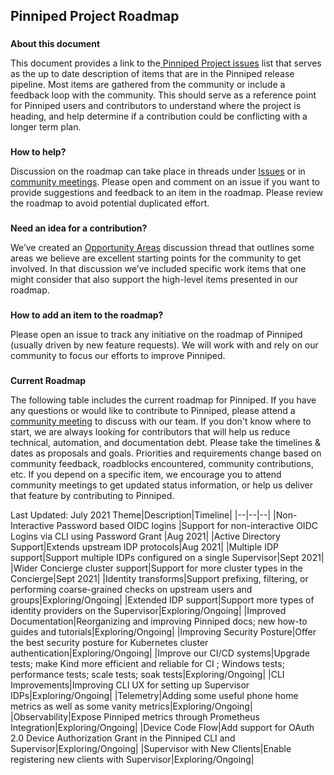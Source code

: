 
## **Pinniped Project Roadmap**


### 
**About this document**

This document provides a link to the[ Pinniped Project issues](https://github.com/vmware-tanzu/pinniped/issues) list that serves as the up to date description of items that are in the Pinniped release pipeline. Most items are gathered from the community or include a feedback loop with the community. This should serve as a reference point for Pinniped users and contributors to understand where the project is heading, and help determine if a contribution could be conflicting with a longer term plan.


### 
**How to help?**

Discussion on the roadmap can take place in threads under [Issues](https://github.com/vmware-tanzu/pinniped/issues) or in [community meetings](https://github.com/vmware-tanzu/pinniped/blob/main/CONTRIBUTING.md#meeting-with-the-maintainers). Please open and comment on an issue if you want to provide suggestions and feedback to an item in the roadmap. Please review the roadmap to avoid potential duplicated effort.


### 
**Need an idea for a contribution?**

We’ve created an [Opportunity Areas](https://github.com/vmware-tanzu/pinniped/discussions/483) discussion thread that outlines some areas we believe are excellent starting points for the community to get involved. In that discussion we’ve included specific work items that one might consider that also support the high-level items presented in our roadmap. 


### 
**How to add an item to the roadmap?**

Please open an issue to track any initiative on the roadmap of Pinniped (usually driven by new feature requests). We will work with and rely on our community to focus our efforts to improve Pinniped.


### 
**Current Roadmap**

The following table includes the current roadmap for Pinniped. If you have any questions or would like to contribute to Pinniped, please attend a [community meeting](https://github.com/vmware-tanzu/pinniped/blob/main/CONTRIBUTING.md#meeting-with-the-maintainers) to discuss with our team. If you don't know where to start, we are always looking for contributors that will help us reduce technical, automation, and documentation debt. Please take the timelines & dates as proposals and goals. Priorities and requirements change based on community feedback, roadblocks encountered, community contributions, etc. If you depend on a specific item, we encourage you to attend community meetings to get updated status information, or help us deliver that feature by contributing to Pinniped.



Last Updated: July 2021
Theme|Description|Timeline|
|--|--|--|
|Non-Interactive Password based OIDC logins |Support for non-interactive OIDC Logins via CLI using Password Grant |Aug 2021|
|Active Directory Support|Extends upstream IDP protocols|Aug 2021|
|Multiple IDP support|Support multiple IDPs configured on a single Supervisor|Sept 2021|
|Wider Concierge cluster support|Support for more cluster types in the Concierge|Sept 2021|
|Identity transforms|Support prefixing, filtering, or performing coarse-grained checks on upstream users and groups|Exploring/Ongoing|
|Extended IDP support|Support more types of identity providers on the Supervisor|Exploring/Ongoing|
|Improved Documentation|Reorganizing and improving Pinniped docs; new how-to guides and tutorials|Exploring/Ongoing|
|Improving Security Posture|Offer the best security posture for Kubernetes cluster authentication|Exploring/Ongoing|
|Improve our CI/CD systems|Upgrade tests; make Kind more efficient and reliable for CI ; Windows tests; performance tests; scale tests; soak tests|Exploring/Ongoing|
|CLI Improvements|Improving CLI UX for setting up Supervisor IDPs|Exploring/Ongoing|
|Telemetry|Adding some useful phone home metrics as well as some vanity metrics|Exploring/Ongoing|
|Observability|Expose Pinniped metrics through Prometheus Integration|Exploring/Ongoing|
|Device Code Flow|Add support for OAuth 2.0 Device Authorization Grant in the Pinniped CLI and Supervisor|Exploring/Ongoing|
|Supervisor with New Clients|Enable registering new clients with Supervisor|Exploring/Ongoing|

   
